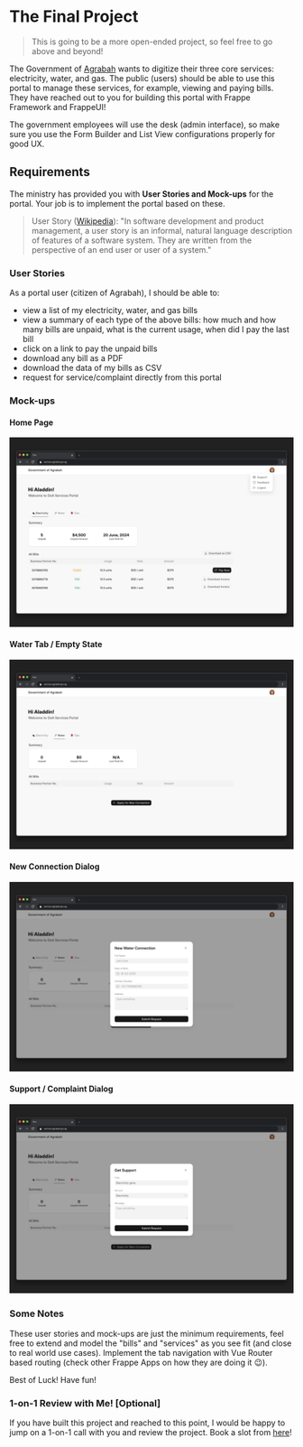 # The Final Project

> This is going to be a more open-ended project, so feel free to go above and beyond!

The Government of [Agrabah](https://en.wikipedia.org/wiki/Aladdin_(franchise)#Setting) wants to digitize their three core services: electricity, water, and gas. The public (users) should be able to use this portal to manage these services, for example, viewing and paying bills. They have reached out to you for building this portal with Frappe Framework and FrappeUI!

The government employees will use the desk (admin interface), so make sure you use the Form Builder and List View configurations properly for good UX.

## Requirements

The ministry has provided you with **User Stories and Mock-ups** for the portal. Your job is to implement the portal based on these.

> User Story ([Wikipedia](https://en.wikipedia.org/wiki/User_story)): "In software development and product management, a user story is an informal, natural language description of features of a software system. They are written from the perspective of an end user or user of a system."

### User Stories

As a portal user (citizen of Agrabah), I should be able to:

* view a list of my electricity, water, and gas bills
* view a summary of each type of the above bills: how much and how many bills are unpaid, what is the current usage, when did I pay the last bill
* click on a link to pay the unpaid bills
* download any bill as a PDF
* download the data of my bills as CSV
* request for service/complaint directly from this portal

### Mock-ups

#### Home Page

![Home Page / Electricity Tab Screenshot](../.github/images/GoA-portal-home-electricity-tab.png)

#### Water Tab / Empty State

![Water Tab Screenshot](../.github/images/GoA-portal-water-tab-empty-state.png)

#### New Connection Dialog

![New Connection Dialog](../.github/images/GoA-portal-new-connection-dialog.png)

#### Support / Complaint Dialog

![New Support Request Dialog](../.github/images/GoA-portal-support-dialog.png)

### Some Notes

These user stories and mock-ups are just the minimum requirements, feel free to extend and model the "bills" and "services" as you see fit (and close to real world use cases). Implement the tab navigation with Vue Router based routing (check other Frappe Apps on how they are doing it 😉).

Best of Luck! Have fun!

### 1-on-1 Review with Me! [Optional]

If you have built this project and reached to this point, I would be happy to jump on a 1-on-1 call with you and review the project. Book a slot from [here](https://cal.com/bwh.live)!
